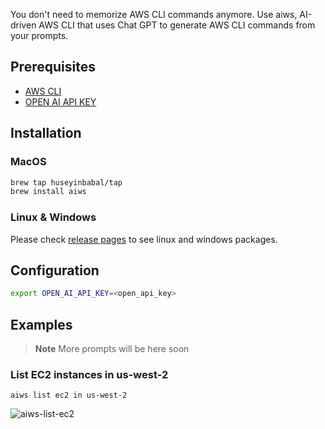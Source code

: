You don't need to memorize AWS CLI commands anymore. Use aiws, AI-driven AWS CLI
that uses Chat GPT to generate AWS CLI commands from your prompts.

## Prerequisites
- [AWS CLI](https://aws.amazon.com/cli/)
- [OPEN AI API KEY](https://platform.openai.com/account/api-keys)

## Installation
### MacOS
```bash
brew tap huseyinbabal/tap
brew install aiws
```
### Linux & Windows
Please check [release pages](https://github.com/huseyinbabal/aiws/releases) to see linux and windows packages.

## Configuration
```bash
export OPEN_AI_API_KEY=<open_api_key>
```

## Examples

> **Note**
> More prompts will be here soon

### List EC2 instances in us-west-2
```shell
aiws list ec2 in us-west-2
```
![aiws-list-ec2](https://user-images.githubusercontent.com/1237982/228968604-953dd131-ba9d-47dd-a8d0-19bf59e37664.gif)
